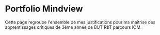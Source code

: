 # Portfolio Mindview
Cette page regroupe l'ensemble de mes justifications pour ma maîtrise des apprentissages critiques de 3ème année de BUT R&T parcours IOM.

